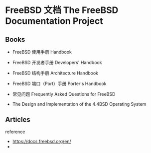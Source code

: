 # FreeBSD 文档 The FreeBSD Documentation Project

## Books

- FreeBSD 使用手册 Handbook
- FreeBSD 开发者手册 Developers' Handbook

- FreeBSD 结构手册 Architecture Handbook
- FreeBSD 端口（Port）手册 Porter's Handbook
- 常见问题 Frequently Asked Questions for FreeBSD
- The Design and Implementation of the 4.4BSD Operating System



## Articles







reference

* https://docs.freebsd.org/en/
* 